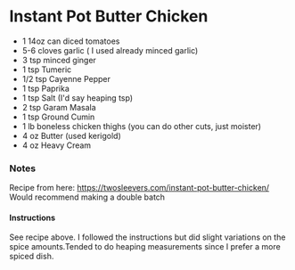 # Instant Pot Butter Chicken
- 1 14oz can diced tomatoes
- 5-6 cloves garlic ( I used already minced garlic)
- 3 tsp minced ginger
- 1 tsp Tumeric
- 1/2 tsp Cayenne Pepper
- 1 tsp Paprika
- 1 tsp Salt (I'd say heaping tsp)
- 2 tsp Garam Masala
- 1 tsp Ground Cumin
- 1 lb boneless chicken thighs (you can do other cuts, just moister)
- 4 oz Butter (used kerigold)
- 4 oz Heavy Cream

### Notes
Recipe from here: https://twosleevers.com/instant-pot-butter-chicken/
Would recommend making a double batch

#### Instructions
See recipe above. I followed the instructions but did slight variations on the spice amounts.Tended to do heaping measurements since I prefer a more spiced dish.
